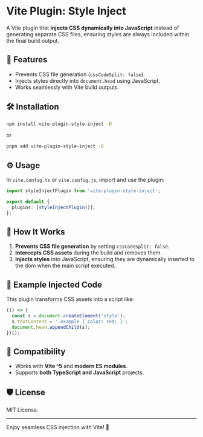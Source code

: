 # Vite Plugin: Style Inject

A Vite plugin that **injects CSS dynamically into JavaScript** instead of generating separate CSS files, ensuring styles are always included within the final build output.

## 🚀 Features

- Prevents CSS file generation (`cssCodeSplit: false`).
- Injects styles directly into `document.head` using JavaScript.
- Works seamlessly with Vite build outputs.

## 🛠 Installation

```sh
npm install vite-plugin-style-inject -D
```

or

```sh
pnpm add vite-plugin-style-inject -D
```

## ⚙️ Usage

In `vite.config.ts` or `vite.config.js`, import and use the plugin:

```ts
import styleInjectPlugin from 'vite-plugin-style-inject';

export default {
  plugins: [styleInjectPlugin()],
};
```

## 📌 How It Works

1. **Prevents CSS file generation** by setting `cssCodeSplit: false`.
2. **Intercepts CSS assets** during the build and removes them.
3. **Injects styles** into JavaScript, ensuring they are dynamically inserted to the dom when the main script executed.

## 🧩 Example Injected Code

This plugin transforms CSS assets into a script like:

```js
(() => {
  const s = document.createElement('style');
  s.textContent = '.example { color: red; }';
  document.head.appendChild(s);
})();
```

## 🔗 Compatibility

- Works with **Vite ^5** and **modern ES modules**.
- Supports **both TypeScript and JavaScript** projects.

## 🛡️ License

MIT License.

---

Enjoy seamless CSS injection with Vite! 🚀
